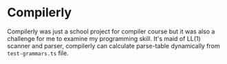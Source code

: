 # Compilerly
Compilerly was just a school project for compiler course but it was also a challenge for me to examine my programming skill.
It's maid of LL(1) scanner and parser, compilerly can calculate parse-table dynamically from `test-grammars.ts` file.
